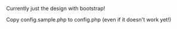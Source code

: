 Currently just the design with bootstrap!

Copy config.sample.php to config.php (even if it doesn't work yet!)